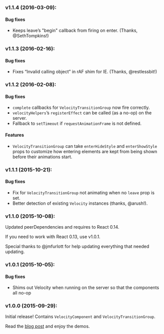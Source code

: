 ### v1.1.4 (2016-03-09):

#### Bug fixes
 * Keeps leave’s "begin" callback from firing on enter. (Thanks, @SethTompkins!)


### v1.1.3 (2016-02-16):

#### Bug fixes
 * Fixes “Invalid calling object” in rAF shim for IE. (Thanks, @restlessbit!)


### v1.1.2 (2016-02-08):

#### Bug fixes
 * `complete` callbacks for `VelocityTransitionGroup` now fire correctly.
 * `velocityHelpers`’s `registerEffect` can be called (as a no-op) on the server.
 * Fallback to `setTimeout` if `requestAnimationFrame` is not defined.

#### Features
 * `VelocityTransitionGroup` can take `enterHideStyle` and `enterShowStyle` props
   to customize how entering elements are kept from being shown before their
   animations start.


### v1.1.1 (2015-10-21):

#### Bug fixes
 * Fix for `VelocityTransitionGroup` not animating when no `leave` prop is set.
 * Better detection of existing `Velocity` instances (thanks, @arush!).

### v1.1.0 (2015-10-08):

Updated peerDependencies and requires to React 0.14.

If you need to work with React 0.13, use v1.0.1.

Special thanks to @jmfurlott for help updating everything that needed updating.

### v1.0.1 (2015-10-05):

#### Bug fixes
 * Shims out Velocity when running on the server so that the components all no-op

### v1.0.0 (2015-09-29):

Initial release! Contains `VelocityComponent` and `VelocityTransitionGroup`.

Read the [blog post](https://fabric.io/blog/introducing-the-velocityreact-library) and
enjoy the demos.
